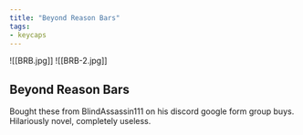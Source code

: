 ```yaml
---
title: "Beyond Reason Bars"
tags:
- keycaps 
---
```


![[BRB.jpg]]
![[BRB-2.jpg]]

## Beyond Reason Bars

Bought these from BlindAssassin111 on his discord google form group buys. Hilariously novel, completely useless.
